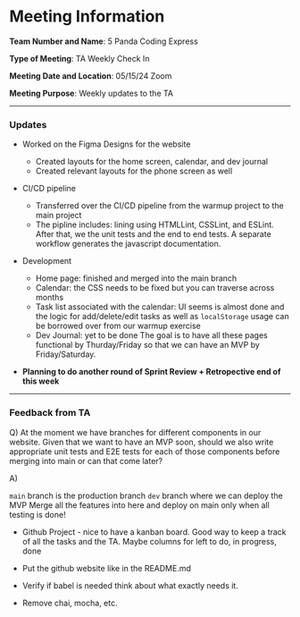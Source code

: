 # Meeting Information
**Team Number and Name**: 5 Panda Coding Express

**Type of Meeting**: TA Weekly Check In

 **Meeting Date and Location**: 05/15/24 Zoom

**Meeting Purpose**: Weekly updates to the TA

---
### Updates
- Worked on the Figma Designs for the website
    - Created layouts for the home screen, calendar, and dev journal
    - Created relevant layouts for the phone screen as well
 
- CI/CD pipeline
  - Transferred over the CI/CD pipeline from the warmup project to the main project
  - The pipline includes: lining using HTMLLint, CSSLint, and ESLint. After that, we the unit tests and the end to end tests. A separate workflow generates the javascript documentation.
 
- Development
  - Home page: finished and merged into the main branch
  - Calendar: the CSS needs to be fixed but you can traverse across months
  - Task list associated with the calendar: UI seems is almost done and the logic for add/delete/edit tasks as well as `localStorage` usage can be borrowed over from our warmup exercise
  - Dev Journal: yet to be done
The goal is to have all these pages functional by Thurday/Friday so that we can have an MVP by Friday/Saturday.

- **Planning to do another round of Sprint Review + Retropective end of this week**
---
### Feedback from TA

Q) At the moment we have branches for different components in our website. Given that we want to have an MVP soon, should we also write appropriate unit tests and E2E tests for each of those components before merging into main or can that come later?

A) 

`main` branch is the production branch
`dev` branch where we can deploy the MVP
Merge all the features into here and deploy on main only when all testing is done!

- Github Project - nice to have a kanban board. Good way to keep a track of all the tasks and the TA. Maybe columns for left to do, in progress, done

- Put the github website like in the README.md

- Verify if babel is needed think about what exactly needs it.

- Remove chai, mocha, etc.
